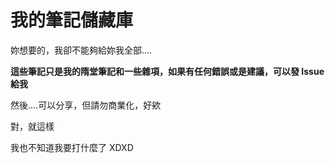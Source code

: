 # 我的筆記儲藏庫

妳想要的，我卻不能夠給妳我全部....

**這些筆記只是我的隋堂筆記和一些雜項，如果有任何錯誤或是建議，可以發 Issue 給我**

然後....可以分享，但請勿商業化，好欸

對，就這樣

我也不知道我要打什麼了 XDXD
